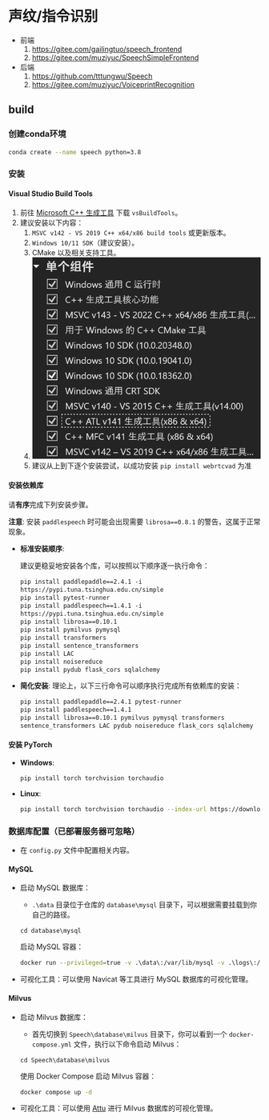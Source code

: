 # 声纹/指令识别

- 前端
    1. https://gitee.com/gailingtuo/speech_frontend
    2. https://gitee.com/muziyuc/SpeechSimpleFrontend
- 后端
    1. https://github.com/tttungwu/Speech
    2. https://gitee.com/muziyuc/VoiceprintRecognition

## build

### 创建conda环境

```sh
conda create --name speech python=3.8
```

### 安装

#### Visual Studio Build Tools

1. 前往 [Microsoft C++ 生成工具](https://visualstudio.microsoft.com/zh-hans/visual-cpp-build-tools/)
   下载 `vsBuildTools`。
2. 建议安装以下内容：
    1. `MSVC v142 - VS 2019 C++ x64/x86 build tools` 或更新版本。
    2. `Windows 10/11 SDK`（建议安装）。
    3. CMake 以及相关支持工具。
    4. ![img.png](doc/asst/img.png)
    5. 建议从上到下逐个安装尝试，以成功安装 `pip install webrtcvad` 为准
#### 安装依赖库

请**有序**完成下列安装步骤。

**注意**: 安装 `paddlespeech` 时可能会出现需要 `librosa==0.8.1` 的警告，这属于正常现象。

- **标准安装顺序**:

  建议更稳妥地安装各个库，可以按照以下顺序逐一执行命令：

  ```shell
  pip install paddlepaddle==2.4.1 -i https://pypi.tuna.tsinghua.edu.cn/simple
  pip install pytest-runner
  pip install paddlespeech==1.4.1 -i https://pypi.tuna.tsinghua.edu.cn/simple
  pip install librosa==0.10.1
  pip install pymilvus pymysql
  pip install transformers
  pip install sentence_transformers
  pip install LAC
  pip install noisereduce
  pip install pydub flask_cors sqlalchemy
  ```
- **简化安装**: 理论上，以下三行命令可以顺序执行完成所有依赖库的安装：

  ```shell
  pip install paddlepaddle==2.4.1 pytest-runner
  pip install paddlespeech==1.4.1
  pip install librosa==0.10.1 pymilvus pymysql transformers sentence_transformers LAC pydub noisereduce flask_cors sqlalchemy
  ```

#### 安装 PyTorch

- **Windows**:

  ```sh
  pip install torch torchvision torchaudio
  ```

- **Linux**:

  ```sh
  pip install torch torchvision torchaudio --index-url https://download.pytorch.org/whl/cpu
  ```

### 数据库配置（已部署服务器可忽略）

- 在 `config.py` 文件中配置相关内容。

#### MySQL

- 启动 MySQL 数据库：
    - `.\data` 目录位于仓库的 `database\mysql` 目录下，可以根据需要挂载到你自己的路径。

  ```shell
  cd database\mysql
  ```

  启动 MySQL 容器：

  ```sh
  docker run --privileged=true -v .\data\:/var/lib/mysql -v .\logs\:/var/log/mysql -v .\conf\:/etc/mysql -v .\my.cnf:/etc/mysql/my.cnf -p 8886:3306 --name mysql -e MYSQL_ROOT_PASSWORD=123456 -d mysql
  ```

- 可视化工具：可以使用 Navicat 等工具进行 MySQL 数据库的可视化管理。

#### Milvus

- 启动 Milvus 数据库：
    - 首先切换到 `Speech\database\milvus` 目录下，你可以看到一个 `docker-compose.yml` 文件，执行以下命令启动 Milvus：

  ```shell
  cd Speech\database\milvus
  ```

  使用 Docker Compose 启动 Milvus 容器：

  ```sh
  docker compose up -d
  ```

- 可视化工具：可以使用 [Attu](https://github.com/zilliztech/attu) 进行 Milvus 数据库的可视化管理。
